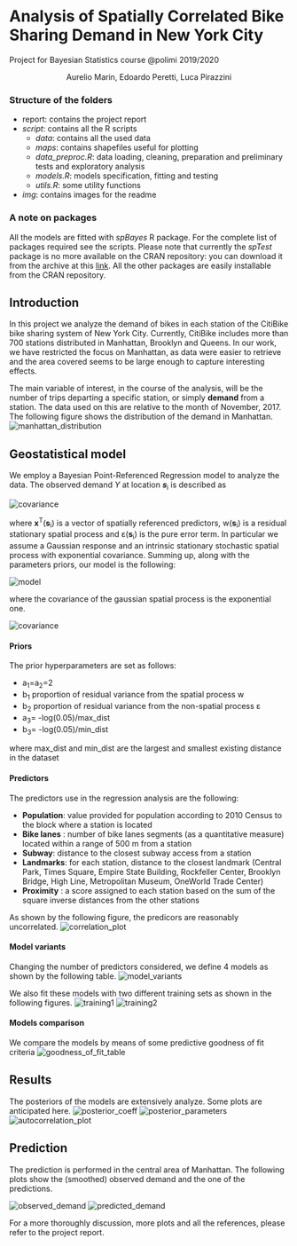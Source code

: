 # Analysis of Spatially Correlated Bike Sharing Demand in New York City
Project for Bayesian Statistics course @polimi 2019/2020
<p align="center">Aurelio Marin, Edoardo Peretti, Luca Pirazzini</p>

### Structure of the folders
* report: contains the project report
* *script*: contains all the R scripts
  * *data*: contains all the used data
  * *maps*: contains shapefiles useful for plotting
  * *data_preproc.R*: data loading, cleaning, preparation and preliminary tests and exploratory analysis
  * *models.R*: models specification, fitting and testing
  * *utils.R*: some utility functions
* *img*: contains images for the readme

### A note on packages

All the models are fitted with *spBayes* R package. For the complete list of packages required see the scripts. Please note that currently the *spTest* package is no more available on the CRAN repository: you can download it from the archive at this [link](https://cran.r-project.org/src/contrib/Archive/spTest/). All the other packages are easily installable from the CRAN repository.

## Introduction
In this project we analyze the demand of bikes in each station of the CitiBike bike sharing system of New York City. Currently, CitiBike includes more than 700 stations distributed in Manhattan, Brooklyn and Queens. In our work, we have restricted the focus on Manhattan, as data were easier to retrieve and the area covered seems to be large enough to capture interesting effects.

The main variable of interest, in the course of the analysis, will be the number of trips departing a specific station, or simply **demand** from a station. The data used on this are relative to the month of November, 2017. The following figure shows the distribution of the demand in Manhattan.
![manhattan_distribution](img/solomanhattan.png)


## Geostatistical model

We employ a Bayesian Point-Referenced Regression model to analyze the data. The observed demand *Y* at location ***s***<sub>i</sub> is described as

![covariance](img/demand.png)

where **x**<sup>T</sup>(**s**<sub>i</sub>) is a vector of spatially referenced predictors, w(**s**<sub>i</sub>) is a residual stationary spatial process and &epsilon;(**s**<sub>i</sub>) is the pure error term. In particular we assume a Gaussian response and an intrinsic stationary stochastic spatial process with exponential covariance. Summing up, along with the parameters priors, our model is the following:

![model](img/model.png)

where the covariance of the gaussian spatial process is the exponential one.

![covariance](img/covariance.png)

#### Priors
The prior hyperparameters are set as follows:
* a<sub>1</sub>=a<sub>2</sub>=2
* b<sub>1</sub> proportion of residual variance from the spatial process w
* b<sub>2</sub>  proportion of residual variance from the non-spatial process &epsilon;
* a<sub>3</sub>= -log(0.05)/max_dist
* b<sub>3</sub>= -log(0.05)/min_dist

where max_dist and min_dist are the largest and smallest existing distance in the dataset

#### Predictors
The predictors use in the regression analysis are the following:
* **Population**: value provided for population according to 2010 Census to the block where a station is located
* **Bike lanes** : number of bike lanes segments (as a quantitative measure) located within a range of 500 m from a station
* **Subway**: distance to the closest subway access from a station
* **Landmarks**: for each station, distance to the closest landmark (Central Park, Times Square, Empire State Building, Rockfeller Center, Brooklyn Bridge, High Line, Metropolitan Museum, OneWorld Trade Center)
* **Proximity** : a score assigned to each station based on the sum of the square inverse distances from the other stations

As shown by the following figure, the predicors are reasonably uncorrelated.
![correlation_plot](img/corrplot.png)

#### Model variants
Changing the number of predictors considered, we define 4 models as shown by the following table.
![model_variants](img/models.png)

We also fit these models with two different training sets as shown in the following figures.
![training1](img/training1.png)
![training2](img/training2.png)

#### Models comparison
We compare the models by means of some predictive goodness of fit criteria
![goodness_of_fit_table](img/gof.png)


## Results
The posteriors of the models are extensively analyze. Some plots are anticipated here.
![posterior_coeff](img/beta_1.png)
![posterior_parameters](img/v3_both.png)
![autocorrelation_plot](img/v3_both_acf.png)

## Prediction
The prediction is performed in the central area of Manhattan. The following plots show the (smoothed) observed demand and the one of the predictions.

![observed_demand](img/Obs_centre_map.png)
![predicted_demand](img/v3_both_pred_stations.png)

For a more thoroughly discussion, more plots and all the references, please refer to the project report.
